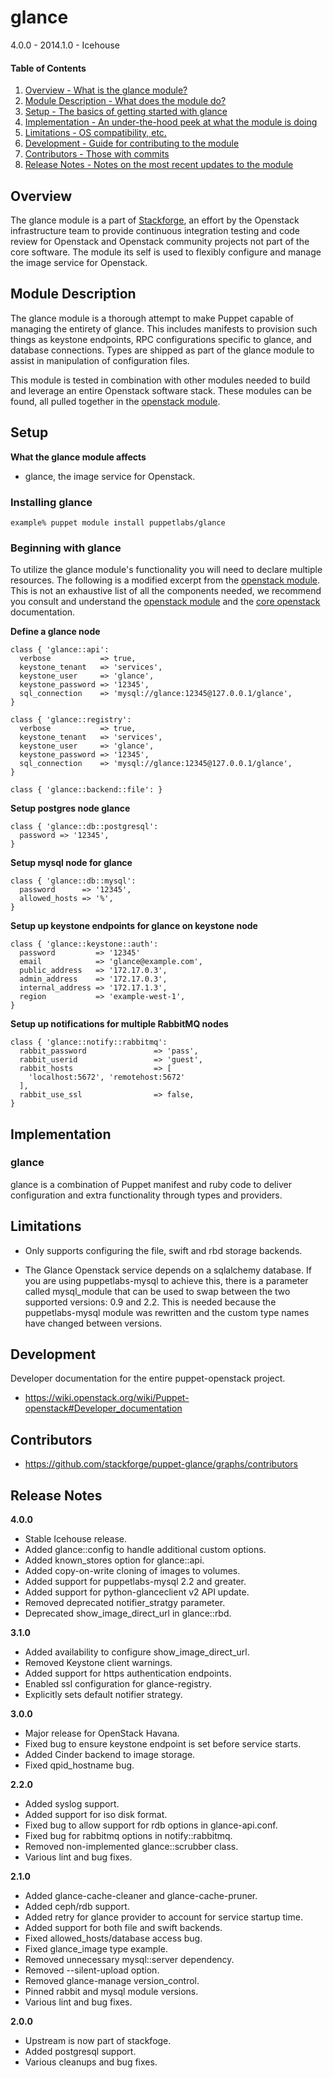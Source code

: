 glance
=======

4.0.0 - 2014.1.0 - Icehouse

#### Table of Contents

1. [Overview - What is the glance module?](#overview)
2. [Module Description - What does the module do?](#module-description)
3. [Setup - The basics of getting started with glance](#setup)
4. [Implementation - An under-the-hood peek at what the module is doing](#implementation)
5. [Limitations - OS compatibility, etc.](#limitations)
6. [Development - Guide for contributing to the module](#development)
7. [Contributors - Those with commits](#contributors)
8. [Release Notes - Notes on the most recent updates to the module](#release-notes)

Overview
--------

The glance module is a part of [Stackforge](https://github.com/stackfoge), an effort by the Openstack infrastructure team to provide continuous integration testing and code review for Openstack and Openstack community projects not part of the core software.  The module its self is used to flexibly configure and manage the image service for Openstack.

Module Description
------------------

The glance module is a thorough attempt to make Puppet capable of managing the entirety of glance.  This includes manifests to provision such things as keystone endpoints, RPC configurations specific to glance, and database connections.  Types are shipped as part of the glance module to assist in manipulation of configuration files.

This module is tested in combination with other modules needed to build and leverage an entire Openstack software stack.  These modules can be found, all pulled together in the [openstack module](https://github.com/stackfoge/puppet-openstack).

Setup
-----

**What the glance module affects**

* glance, the image service for Openstack.

### Installing glance

    example% puppet module install puppetlabs/glance

### Beginning with glance

To utilize the glance module's functionality you will need to declare multiple resources.  The following is a modified excerpt from the [openstack module](https://github.com/stackfoge/puppet-openstack).  This is not an exhaustive list of all the components needed, we recommend you consult and understand the [openstack module](https://github.com/stackforge/puppet-openstack) and the [core openstack](http://docs.openstack.org) documentation.

**Define a glance node**

```puppet
class { 'glance::api':
  verbose           => true,
  keystone_tenant   => 'services',
  keystone_user     => 'glance',
  keystone_password => '12345',
  sql_connection    => 'mysql://glance:12345@127.0.0.1/glance',
}

class { 'glance::registry':
  verbose           => true,
  keystone_tenant   => 'services',
  keystone_user     => 'glance',
  keystone_password => '12345',
  sql_connection    => 'mysql://glance:12345@127.0.0.1/glance',
}

class { 'glance::backend::file': }
```

**Setup postgres node glance**

```puppet
class { 'glance::db::postgresql':
  password => '12345',
}
```

**Setup mysql node for glance**

```puppet
class { 'glance::db::mysql':
  password      => '12345',
  allowed_hosts => '%',
}
```

**Setup up keystone endpoints for glance on keystone node**

```puppet
class { 'glance::keystone::auth':
  password         => '12345'
  email            => 'glance@example.com',
  public_address   => '172.17.0.3',
  admin_address    => '172.17.0.3',
  internal_address => '172.17.1.3',
  region           => 'example-west-1',
}
```

**Setup up notifications for multiple RabbitMQ nodes**

```puppet
class { 'glance::notify::rabbitmq':
  rabbit_password               => 'pass',
  rabbit_userid                 => 'guest',
  rabbit_hosts                  => [
    'localhost:5672', 'remotehost:5672'
  ],
  rabbit_use_ssl                => false,
}
```

Implementation
--------------

### glance

glance is a combination of Puppet manifest and ruby code to deliver configuration and extra functionality through types and providers.

Limitations
------------

* Only supports configuring the file, swift and rbd storage backends.

* The Glance Openstack service depends on a sqlalchemy database. If you are using puppetlabs-mysql to achieve this, there is a parameter called mysql_module that can be used to swap between the two supported versions: 0.9 and 2.2. This is needed because the puppetlabs-mysql module was rewritten and the custom type names have changed between versions.

Development
-----------

Developer documentation for the entire puppet-openstack project.

* https://wiki.openstack.org/wiki/Puppet-openstack#Developer_documentation

Contributors
------------

* https://github.com/stackforge/puppet-glance/graphs/contributors

Release Notes
-------------

**4.0.0**

* Stable Icehouse release.
* Added glance::config to handle additional custom options.
* Added known_stores option for glance::api.
* Added copy-on-write cloning of images to volumes.
* Added support for puppetlabs-mysql 2.2 and greater.
* Added support for python-glanceclient v2 API update.
* Removed deprecated notifier_stratgy parameter.
* Deprecated show_image_direct_url in glance::rbd.

**3.1.0**

* Added availability to configure show_image_direct_url.
* Removed Keystone client warnings.
* Added support for https authentication endpoints.
* Enabled ssl configuration for glance-registry.
* Explicitly sets default notifier strategy.

**3.0.0**

* Major release for OpenStack Havana.
* Fixed bug to ensure keystone endpoint is set before service starts.
* Added Cinder backend to image storage.
* Fixed qpid_hostname bug.

**2.2.0**

* Added syslog support.
* Added support for iso disk format.
* Fixed bug to allow support for rdb options in glance-api.conf.
* Fixed bug for rabbitmq options in notify::rabbitmq.
* Removed non-implemented glance::scrubber class.
* Various lint and bug fixes.

**2.1.0**

* Added glance-cache-cleaner and glance-cache-pruner.
* Added ceph/rdb support.
* Added retry for glance provider to account for service startup time.
* Added support for both file and swift backends.
* Fixed allowed_hosts/database access bug.
* Fixed glance_image type example.
* Removed unnecessary mysql::server dependency.
* Removed --silent-upload option.
* Removed glance-manage version_control.
* Pinned rabbit and mysql module versions.
* Various lint and bug fixes.

**2.0.0**

* Upstream is now part of stackfoge.
* Added postgresql support.
* Various cleanups and bug fixes.
